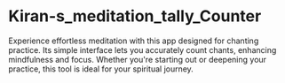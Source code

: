# Kiran-s_meditation_tally_Counter
Experience effortless meditation with this app designed for chanting practice. Its simple interface lets you accurately count chants, enhancing mindfulness and focus. Whether you're starting out or deepening your practice, this tool is ideal for your spiritual journey.
